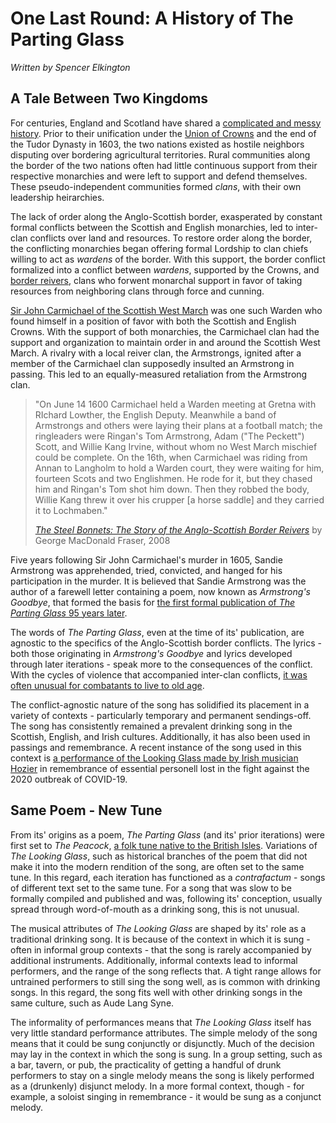 # One Last Round: A History of The Parting Glass

*Written by Spencer Elkington*

## A Tale Between Two Kingdoms

For centuries, England and Scotland have shared a [complicated and messy history](https://www.ool.co.uk/blog/history-rivalry-england-v-scotland/). Prior to their unification under the [Union of Crowns](https://archive.org/details/scotlandsrelatio0000ferg) and the end of the Tudor Dynasty in 1603, the two nations existed as hostile neighbors disputing over bordering agricultural territories. Rural communities along the border of the two nations often had little continuous support from their respective monarchies and were left to support and defend themselves. These pseudo-independent communities formed *clans*, with their own leadership heirarchies.

The lack of order along the Anglo-Scottish border, exasperated by constant formal conflicts between the Scottish and English monarchies, led to inter-clan conflicts over land and resources. To restore order along the border, the conflicting monarchies began offering formal Lordship to clan chiefs willing to act as *wardens* of the border. With this support, the border conflict formalized into a conflict between *wardens*, supported by the Crowns, and [border reivers](https://www.amazon.com/Steel-Bonnets-Anglo-Scottish-Border-Reivers-ebook/dp/B004UMRYAS/ref=tmm_kin_swatch_0?_encoding=UTF8&qid=&sr=), clans who forwent monarchal support in favor of taking resources from neighboring clans through force and cunning.

[Sir John Carmichael of the Scottish West March](https://www.amazon.com/Steel-Bonnets-Anglo-Scottish-Border-Reivers-ebook/dp/B004UMRYAS/ref=tmm_kin_swatch_0?_encoding=UTF8&qid=&sr=) was one such Warden who found himself in a position of favor with both the Scottish and English Crowns. With the support of both monarchies, the Carmichael clan had the support and organization to maintain order in and around the Scottish West March. A rivalry with a local reiver clan, the Armstrongs, ignited after a member of the Carmichael clan supposedly insulted an Armstrong in passing. This led to an equally-measured retaliation from the Armstrong clan.

> "On June 14 1600 Carmichael held a Warden meeting at Gretna with RIchard Lowther, the English Deputy. Meanwhile a band of Armstrongs and others were laying their plans at a football match; the ringleaders were Ringan's Tom Armstrong, Adam ("The Peckett") Scott, and Willie Kang Irvine, without whom no West March mischief could be complete. On the 16th, when Carmichael was riding from Annan to Langholm to hold a Warden court, they were waiting for him, fourteen Scots and two Englishmen. He rode for it, but they chased him and Ringan's Tom shot him down. Then they robbed the body, Willie Kang threw it over his crupper [a horse saddle] and they carried it to Lochmaben."
>
> [*The Steel Bonnets: The Story of the Anglo-Scottish Border Reivers*](https://www.amazon.com/Steel-Bonnets-Anglo-Scottish-Border-Reivers-ebook/dp/B004UMRYAS/ref=tmm_kin_swatch_0?_encoding=UTF8&qid=&sr=)
by George MacDonald Fraser, 2008

Five years following Sir John Carmichael's murder in 1605, Sandie Armstrong was apprehended, tried, convicted, and hanged for his participation in the murder. It is believed that Sandie Armstrong was the author of a farewell letter containing a poem, now known as *Armstrong's Goodbye*, that formed the basis for [the first formal publication of *The Parting Glass* 95 years later](https://archive.org/stream/collectionoforig00rugg#page/6/mode/2up).

The words of *The Parting Glass*, even at the time of its' publication, are agnostic to the specifics of the Anglo-Scottish border conflicts. The lyrics - both those originating in *Armstrong's Goodbye* and lyrics developed through later iterations - speak more to the consequences of the conflict. With the cycles of violence that accompanied inter-clan conflicts, [it was often unusual for combatants to live to old age](https://www.amazon.com/Steel-Bonnets-Anglo-Scottish-Border-Reivers-ebook/dp/B004UMRYAS/ref=tmm_kin_swatch_0?_encoding=UTF8&qid=&sr=).

The conflict-agnostic nature of the song has solidified its placement in a variety of contexts - particularly temporary and permanent sendings-off. The song has consistently remained a prevalent drinking song in the Scottish, English, and Irish cultures. Additionally, it has also been used in passings and remembrance. A recent instance of the song used in this context is [a performance of the Looking Glass made by Irish musician Hozier](https://www.youtube.com/watch?v=Y-BmOhjbQ44) in remembrance of essential personell lost in the fight against the 2020 outbreak of COVID-19.

## Same Poem - New Tune

From its' origins as a poem, *The Parting Glass* (and its' prior iterations) were first set to *The Peacock*, [a folk tune native to the British Isles](http://www.justanothertune.com/html/partingglass.html). Variations of *The Looking Glass*, such as historical branches of the poem that did not make it into the modern rendition of the song, are often set to the same tune. In this regard, each iteration has functioned as a *contrafactum* - songs of different text set to the same tune. For a song that was slow to be formally compiled and published and was, following its' conception, usually spread through word-of-mouth as a drinking song, this is not unusual.

The musical attributes of *The Looking Glass* are shaped by its' role as a traditional drinking song. It is because of the context in which it is sung - often in informal group contexts - that the song is rarely accompanied by additional instruments. Additionally, informal contexts lead to informal performers, and the range of the song reflects that. A tight range allows for untrained performers to still sing the song well, as is common with drinking songs. In this regard, the song fits well with other drinking songs in the same culture, such as Aude Lang Syne.

The informality of performances means that *The Looking Glass* itself has very little standard performance attributes. The simple melody of the song means that it could be sung conjunctly or disjunctly. Much of the decision may lay in the context in which the song is sung. In a group setting, such as a bar, tavern, or pub, the practicality of getting a handful of drunk performers to stay on a single melody means the song is likely performed as a (drunkenly) disjunct melody. In a more formal context, though - for example, a soloist singing in remembrance - it would be sung as a conjunct melody.